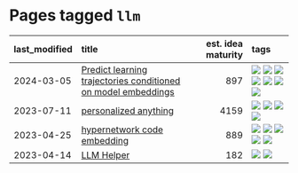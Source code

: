 # Pages tagged `llm`

|last_modified|title|est. idea maturity|tags
|:---|:---|---:|:---|
|2024-03-05|[Predict learning trajectories conditioned on model embeddings](../learning_traj_cond_pred.md)|897|[![](https://img.shields.io/badge/tag-code_gen-fae99e)](../tags/code_gen.md) [![](https://img.shields.io/badge/tag-contrastive_learning-67053)](../tags/contrastive_learning.md) [![](https://img.shields.io/badge/tag-experimental-82d6e)](../tags/experimental.md) [![](https://img.shields.io/badge/tag-llm-e2ec85)](../tags/llm.md) [![](https://img.shields.io/badge/tag-open_ai-fdf6a0)](../tags/open_ai.md) [![](https://img.shields.io/badge/tag-open_source-98b52b)](../tags/open_source.md) [![](https://img.shields.io/badge/tag-public_good-dd597e)](../tags/public_good.md)|
|2023-07-11|[personalized anything](../personalized_anything.md)|4159|[![](https://img.shields.io/badge/tag-gdpr_data_export-b4bfb)](../tags/gdpr_data_export.md) [![](https://img.shields.io/badge/tag-llm-e2ec85)](../tags/llm.md) [![](https://img.shields.io/badge/tag-personalization-1fc7b)](../tags/personalization.md) [![](https://img.shields.io/badge/tag-productivity-17673)](../tags/productivity.md)|
|2023-04-25|[hypernetwork code embedding](../hypernetwork_embedding_for_code.md)|889|[![](https://img.shields.io/badge/tag-embeddings-539c8)](../tags/embeddings.md) [![](https://img.shields.io/badge/tag-llm-e2ec85)](../tags/llm.md) [![](https://img.shields.io/badge/tag-machinelearning-b61d4d)](../tags/machinelearning.md) [![](https://img.shields.io/badge/tag-models-37db7)](../tags/models.md) [![](https://img.shields.io/badge/tag-nlp-3c7f53)](../tags/nlp.md)|
|2023-04-14|[LLM Helper](../llm-helper.md)|182|[![](https://img.shields.io/badge/tag-llm-e2ec85)](../tags/llm.md) [![](https://img.shields.io/badge/tag-tooling-35d420)](../tags/tooling.md)|